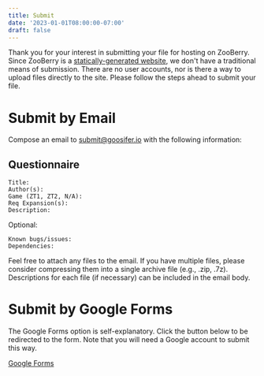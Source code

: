 ```yaml
---
title: Submit
date: '2023-01-01T08:00:00-07:00'
draft: false
---
```


Thank you for your interest in submitting your file for hosting on ZooBerry. Since ZooBerry is a [statically-generated website](https://en.wikipedia.org/wiki/Static_site_generator), we don't have a traditional means of submission. There are no user accounts, nor is there a way to upload files directly to the site. Please follow the steps ahead to submit your file.

# Submit by Email

Compose an email to [submit@goosifer.io](mailto:submit@goosifer.io) with the following information:

## Questionnaire

```plaintext
Title: 
Author(s):  
Game (ZT1, ZT2, N/A):  
Req Expansion(s):  
Description:
```

Optional:

```plaintext
Known bugs/issues:  
Dependencies:
```

Feel free to attach any files to the email. If you have multiple files, please consider compressing them into a single archive file (e.g., .zip, .7z). Descriptions for each file (if necessary) can be included in the email body.

# Submit by Google Forms

The Google Forms option is self-explanatory. Click the button below to be redirected to the form. Note that you will need a Google account to submit this way.

<a href="https://forms.gle/V9A7MgUQMw7Fc2Ea8" class="button-dft margin-rt">Google Forms</a>